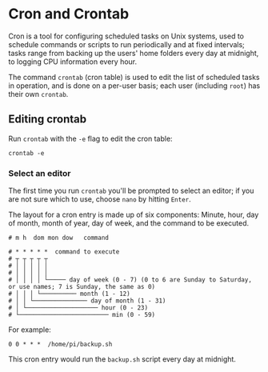 # Cron and Crontab

Cron is a tool for configuring scheduled tasks on Unix systems, used to schedule commands or scripts to run periodically and at fixed intervals; tasks range from backing up the users' home folders every day at midnight, to logging CPU information every hour.

The command `crontab` (cron table) is used to edit the list of scheduled tasks in operation, and is done on a per-user basis; each user (including `root`) has their own `crontab`.

## Editing crontab

Run `crontab` with the `-e` flag to edit the cron table:

```
crontab -e
```

### Select an editor

The first time you run `crontab` you'll be prompted to select an editor; if you are not sure which to use, choose `nano` by hitting `Enter`.

The layout for a cron entry is made up of six components: Minute, hour, day of month, month of year, day of week, and the command to be executed.

```
# m h  dom mon dow   command
```

```
# * * * * *  command to execute
# ┬ ┬ ┬ ┬ ┬
# │ │ │ │ │
# │ │ │ │ │
# │ │ │ │ └───── day of week (0 - 7) (0 to 6 are Sunday to Saturday, or use names; 7 is Sunday, the same as 0)
# │ │ │ └────────── month (1 - 12)
# │ │ └─────────────── day of month (1 - 31)
# │ └──────────────────── hour (0 - 23)
# └───────────────────────── min (0 - 59)
```

For example:

```
0 0 * * *  /home/pi/backup.sh
```

This cron entry would run the `backup.sh` script every day at midnight.
